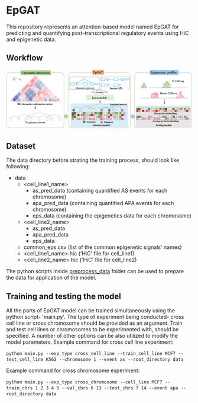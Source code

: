# EpGAT
This repository represents an attention-based model named EpGAT for predicting and quantifying post-transcriptional regulatory events using HiC and epigenetic data.


## Workflow
![alt text](https://github.com/compbiolabucf/EpGAT/blob/main/EpGAT_overall.png)

## Dataset
The data directory before strating the training process, should look like following:
- data
    - <cell_line1_name>
      - as_pred_data (containing quantified AS events for each chromosome)
      - apa_pred_data (containing quantified APA events for each chromosome)
      - eps_data (containing the epigenetics data for each chromosome)
    - <cell_line2_name>
      - as_pred_data
      - apa_pred_data 
      - eps_data
    - common_eps.csv (list of the common epigenetic signals' names)
    - <cell_line1_name>.hic ('HiC' file for cell_line1)
    - <cell_line2_name>.hic ('HiC' file for cell_line2)

The python scripts inside [preprocess_data](https://github.com/compbiolabucf/EpGAT/tree/main/preprocess_data) folder can be used to prepare the data for application of the model.


## Training and testing the model
All the parts of EpGAT model can be trained simultaneously using the python script- 'main.py'. The type of experiment being conducted- cross cell line or cross chromosome should be provided as an argument. Train and test cell lines or chromosomes to be experimented with, should be specified. A number of other options can be also utilized to modify the model parameters.
Example command for cross cell line experiment:
```
python main.py --exp_type cross_cell_line --train_cell_line MCF7 --test_cell_line K562 --chromosome 1 --event as --root_directory data
```
Example command for cross chromosome experiment:
```
python main.py --exp_type cross_chromosome --cell_line MCF7 --train_chrs 1 2 3 4 5 --val_chrs 6 13 --test_chrs 7 14 --event apa --root_directory data
```
